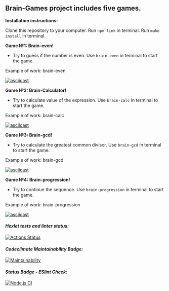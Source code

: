 ## Brain-Games project includes five games.
**Installation instructions:**

Clone this repository to your computer. Run `npm link` in terminal. Run `make install` in terminal.

**Game №1: Brain-even!** 
- Try to guess if the number is even. Use `brain-even` in terminal to start the game.

Example of work: brain-even

[![asciicast](https://asciinema.org/a/L1ve4szT6ljyIyhFPgJuanclZ.svg)](https://asciinema.org/a/L1ve4szT6ljyIyhFPgJuanclZ)

**Game №2: Brain-Calculator!**
- Try to calculate value of the expression. Use `brain-calc` in terminal to start the game.

Example of work: brain-calc

[![asciicast](https://asciinema.org/a/m8lpFrDpKBsh3Wk21mPIpU4th.svg)](https://asciinema.org/a/m8lpFrDpKBsh3Wk21mPIpU4th)

**Game №3: Brain-gcd!**
- Try to calculate the greatest common divisor. Use `brain-gcd` in terminal to start the game.

Example of work: brain-gcd

[![asciicast](https://asciinema.org/a/ykG3WWPt10Er81Dh0yQgMfcnf.svg)](https://asciinema.org/a/ykG3WWPt10Er81Dh0yQgMfcnf)

**Game №4: Brain-progression!**
- Try to continue the sequence. Use `brain-progression` in terminal to start the game.

Example of work: brain-progression

[![asciicast](https://asciinema.org/a/XO5Vi29nRKthpKuOCZO3QMEL3.svg)](https://asciinema.org/a/XO5Vi29nRKthpKuOCZO3QMEL3)

#### *Hexlet tests and linter status:*
[![Actions Status](https://github.com/Alla-Zyapaeva/frontend-project-lvl1/workflows/hexlet-check/badge.svg)](https://github.com/Alla-Zyapaeva/frontend-project-lvl1/actions)

#### *Codeclimate Maintainability Badge:*
[![Maintainability](https://api.codeclimate.com/v1/badges/a99a88d28ad37a79dbf6/maintainability)](https://codeclimate.com/github/codeclimate/codeclimate/maintainability)

#### *Status Badge - ESlint Check:*
[![Node.js CI](https://github.com/Alla-Zyapaeva/frontend-project-lvl1/actions/workflows/node.js.yml/badge.svg?branch=Node.js-CI-1)](https://github.com/Alla-Zyapaeva/frontend-project-lvl1/actions/workflows/node.js.yml)
